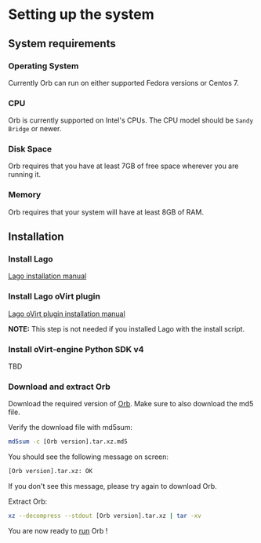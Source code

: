 # Setting up the system

## System requirements

### Operating System

Currently Orb can run on either supported Fedora versions or Centos 7.

### CPU

Orb is currently supported on Intel's CPUs.
The CPU model should be `Sandy Bridge` or newer.

### Disk Space

Orb requires that you have at least 7GB of free space wherever you
are running it.

### Memory

Orb requires that your system will have at least 8GB of RAM.

## Installation

### Install Lago

[Lago installation manual]

### Install Lago oVirt plugin

[Lago oVirt plugin installation manual]

**NOTE:** This step is not needed if you installed Lago with the install script.

### Install oVirt-engine Python SDK v4

TBD

### Download and extract Orb

Download the required version of [Orb]. Make sure to also download the md5 file.

Verify the download file with md5sum:

```bash
md5sum -c [Orb version].tar.xz.md5
```

You should see the following message on screen:

```bash
[Orb version].tar.xz: OK
```

If you don't see this message, please try again to download Orb.

Extract Orb:

```bash
xz --decompress --stdout [Orb version].tar.xz | tar -xv
```

You are now ready to [run] Orb !

[Lago installation manual]: http://lago.readthedocs.io/en/latest/Installation.html
[Lago oVirt plugin installation manual]: http://lago-ost-plugin.readthedocs.io/en/latest/Installation.html
[Orb]: http://templates.ovirt.org/bundles/ovirt-demo-tool/
[run]: run.markdown
[oVirt supported CPU list]: https://www.ovirt.org/documentation/install-guide/chap-System_Requirements/#hypervisor-requirements
